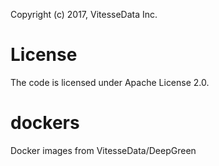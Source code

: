 Copyright (c) 2017, VitesseData Inc.

# License
The code is licensed under Apache License 2.0.

# dockers
Docker images from VitesseData/DeepGreen
